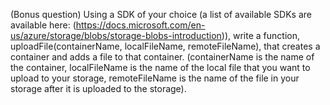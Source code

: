 (Bonus question)
Using a SDK of your choice (a list of available SDKs are available here: (https://docs.microsoft.com/en-us/azure/storage/blobs/storage-blobs-introduction)), write a function, uploadFile(containerName, localFileName, remoteFileName), that creates a container and adds a file to that container.
(containerName is the name of the container, localFileName is the name of the local file that you want to upload to your storage, 
remoteFileName is the name of the file in your storage after it is uploaded to the storage).
